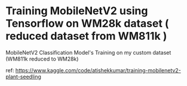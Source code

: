 # Training MobileNetV2 using Tensorflow on WM28k dataset ( reduced dataset from WM811k )
MobileNetV2 Classification Model's Training on my custom dataset (WM811k reduced to WM28k) 

ref: https://www.kaggle.com/code/atishekkumar/training-mobilenetv2-plant-seedling
